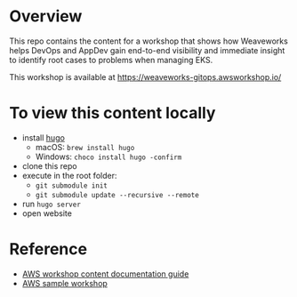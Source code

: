 # Overview

This repo contains the content for a workshop that shows how Weaveworks helps DevOps and AppDev gain end-to-end visibility and immediate insight to identify root cases to problems when managing EKS.

This workshop is available at https://weaveworks-gitops.awsworkshop.io/

# To view this content locally

* install [hugo](https://gohugo.io/)
    * macOS: `brew install hugo`
    * Windows: `choco install hugo -confirm`
* clone this repo
* execute in the root folder:
  * `git submodule init`
  * `git submodule update --recursive --remote`
* run ```hugo server```
* open website

# Reference

* [AWS workshop content documentation guide](https://aws-samples.github.io/aws-modernization-workshop-sample/)
* [AWS sample workshop](https://github.com/aws-samples/aws-modernization-workshop-sample)
